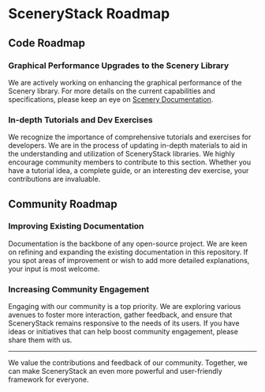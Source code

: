 # SceneryStack Roadmap

## Code Roadmap

### Graphical Performance Upgrades to the Scenery Library

We are actively working on enhancing the graphical performance of the Scenery library. For more details on the current capabilities and specifications, please keep an eye on [Scenery Documentation](https://github.com/phetsims/scenery).

### In-depth Tutorials and Dev Exercises

We recognize the importance of comprehensive tutorials and exercises for developers. We are in the process of updating in-depth materials to aid in the understanding and utilization of SceneryStack libraries. We highly encourage community members to contribute to this section. Whether you have a tutorial idea, a complete guide, or an interesting dev exercise, your contributions are invaluable.

## Community Roadmap

### Improving Existing Documentation

Documentation is the backbone of any open-source project. We are keen on refining and expanding the existing documentation in this repository. If you spot areas of improvement or wish to add more detailed explanations, your input is most welcome.

### Increasing Community Engagement

Engaging with our community is a top priority. We are exploring various avenues to foster more interaction, gather feedback, and ensure that SceneryStack remains responsive to the needs of its users. If you have ideas or initiatives that can help boost community engagement, please share them with us.

---

We value the contributions and feedback of our community. Together, we can make SceneryStack an even more powerful and user-friendly framework for everyone.
